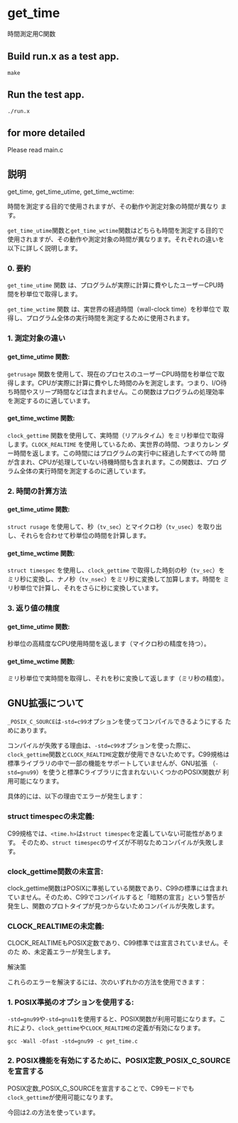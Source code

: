 # get_time

時間測定用C関数

## Build run.x as a test app.

```
make
```

## Run the test app.


```
./run.x
```

## for more detailed

Please read main.c

## 説明

get_time, get_time_utime, get_time_wctime:

時間を測定する目的で使用されますが、その動作や測定対象の時間が異なり
ます。

`get_time_utime`関数と`get_time_wctime`関数はどちらも時間を測定する目的で
使用されますが、その動作や測定対象の時間が異なります。それぞれの違いを
以下に詳しく説明します。

### 0. 要約

`get_time_utime` 関数 は、プログラムが実際に計算に費やしたユーザーCPU時
間を秒単位で取得します。

`get_time_wctime` 関数 は、実世界の経過時間（wall-clock time）を秒単位で
取得し、プログラム全体の実行時間を測定するために使用されます。


### 1. 測定対象の違い

#### get_time_utime 関数:

`getrusage` 関数を使用して、現在のプロセスのユーザーCPU時間を秒単位で取
得します。CPUが実際に計算に費やした時間のみを測定します。つまり、I/O待
ち時間やスリープ時間などは含まれません。この関数はプログラムの処理効率
を測定するのに適しています。

#### get_time_wctime 関数:

`clock_gettime` 関数を使用して、実時間（リアルタイム）をミリ秒単位で取得
します。`CLOCK_REALTIME` を使用しているため、実世界の時間、つまりカレン
ダー時間を返します。この時間にはプログラムの実行中に経過したすべての時
間が含まれ、CPUが処理していない待機時間も含まれます。この関数は、プロ
グラム全体の実行時間を測定するのに適しています。

### 2. 時間の計算方法

#### get_time_utime 関数:
`struct rusage` を使用して、秒（`tv_sec`）とマイクロ秒（`tv_usec`）を取り出
し、それらを合わせて秒単位の時間を計算します。

#### get_time_wctime 関数:

`struct timespec` を使用し、`clock_gettime` で取得した時刻の秒（`tv_sec`）を
ミリ秒に変換し、ナノ秒（`tv_nsec`）をミリ秒に変換して加算します。時間を
ミリ秒単位で計算し、それをさらに秒に変換しています。

### 3. 返り値の精度

#### get_time_utime 関数:

秒単位の高精度なCPU使用時間を返します（マイクロ秒の精度を持つ）。

#### get_time_wctime 関数:

ミリ秒単位で実時間を取得し、それを秒に変換して返します（ミリ秒の精度）。


## GNU拡張について

`_POSIX_C_SOURCE`は`-std=c99`オプションを使ってコンパイルできるようにする
ためにあります。

コンパイルが失敗する理由は、`-std=c99`オプションを使った際に、
`clock_gettime`関数と`CLOCK_REALTIME`定数が使用できないためです。C99規格は
標準ライブラリの中で一部の機能をサポートしていませんが、GNU拡張
（`-std=gnu99`）を使うと標準Cライブラリに含まれないいくつかのPOSIX関数が
利用可能になります。

具体的には、以下の理由でエラーが発生します：

### struct timespecの未定義:

C99規格では、`<time.h>`は`struct timespec`を定義していない可能性があります。
そのため、`struct timespec`のサイズが不明なためコンパイルが失敗します。

### clock_gettime関数の未宣言:

clock_gettime関数はPOSIXに準拠している関数であり、C99の標準には含まれ
ていません。そのため、C99でコンパイルすると「暗黙の宣言」という警告が
発生し、関数のプロトタイプが見つからないためコンパイルが失敗します。

### CLOCK_REALTIMEの未定義:

CLOCK_REALTIMEもPOSIX定数であり、C99標準では宣言されていません。そのた
め、未定義エラーが発生します。

解決策

これらのエラーを解決するには、次のいずれかの方法を使用できます：

### 1. POSIX準拠のオプションを使用する:

`-std=gnu99`や`-std=gnu11`を使用すると、POSIX関数が利用可能になります。こ
れにより、`clock_gettime`や`CLOCK_REALTIME`の定義が有効になります。

```
gcc -Wall -Ofast -std=gnu99 -c get_time.c 
```

### 2. POSIX機能を有効にするために、POSIX定数_POSIX_C_SOURCEを宣言する

POSIX定数_POSIX_C_SOURCEを宣言することで、C99モードでも
`clock_gettime`が使用可能になります。

今回は2.の方法を使っています。
